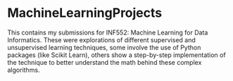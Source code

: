 # MachineLearningProjects
This contains my submissions for INF552: Machine Learning for Data Informatics. These were explorations of different supervised and unsupervised learning techniques, some involve the use of Python packages (like Scikit Learn), others show a step-by-step implementation of the technique to better understand the math behind these complex algorithms.


